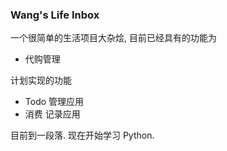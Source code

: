 ### Wang's Life Inbox

一个很简单的生活项目大杂烩, 目前已经具有的功能为

- 代购管理

计划实现的功能

- Todo 管理应用
- 消费 记录应用

目前到一段落. 现在开始学习 Python.
